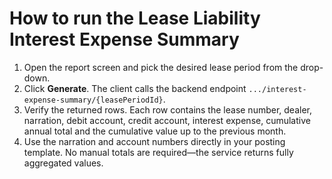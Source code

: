 # How to run the Lease Liability Interest Expense Summary

1. Open the report screen and pick the desired lease period from the drop-down.
2. Click **Generate**. The client calls the backend endpoint `.../interest-expense-summary/{leasePeriodId}`.
3. Verify the returned rows. Each row contains the lease number, dealer, narration, debit account, credit account, interest
   expense, cumulative annual total and the cumulative value up to the previous month.
4. Use the narration and account numbers directly in your posting template. No manual totals are required—the service returns
   fully aggregated values.

